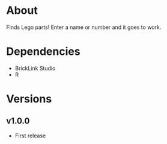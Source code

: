# About

Finds Lego parts! Enter a name or number and it goes to work.

# Dependencies

- BrickLink Studio
- R

# Versions

## v1.0.0

- First release
